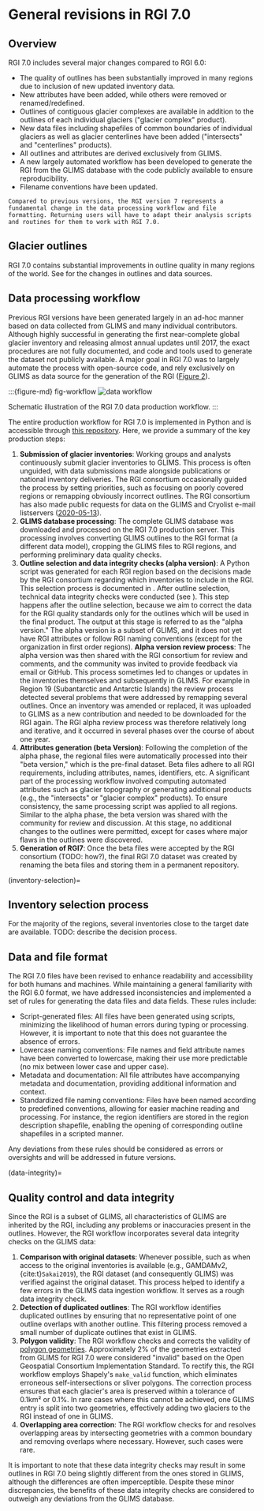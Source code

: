 # General revisions in RGI 7.0 

## Overview

RGI 7.0 includes several major changes compared to RGI 6.0:
- The quality of outlines has been substantially improved in many regions due to inclusion of new updated inventory data.
- New attributes have been added, while others were removed or renamed/redefined.
- Outlines of contiguous glacier complexes are available in addition to the outlines of each individual glaciers ("glacier complex" product).
- New data files including shapefiles of common boundaries of individual glaciers as well as glacier centerlines have been added ("intersects" and "centerlines" products).
- All outlines and attributes are derived exclusively from GLIMS.
- A new largely automated workflow has been developed to generate the RGI from the GLIMS database with the code publicly available to ensure reproducibility.
- Filename conventions have been updated.

```{important}
Compared to previous versions, the RGI version 7 represents a fundamental change in the data processing workflow and file formatting. Returning users will have to adapt their analysis scripts and routines for them to work with RGI 7.0.
```

## Glacier outlines

RGI 7.0 contains  substantial improvements in outline quality in many regions of the world. See [](05_description_by_region) for the changes in outlines and data sources.

## Data processing workflow

Previous RGI versions have been generated largely in an ad-hoc manner based on data collected from GLIMS and many individual contributors. Although highly successful in generating the first near-complete global glacier inventory and releasing almost annual updates until 2017, the exact procedures are not fully documented, and code and tools used to generate the dataset not publicly available. A major goal in RGI 7.0 was to largely automate the process with open-source code, and rely exclusively on GLIMS as data source for the generation of the RGI ([Figure 2](fig-workflow)).

:::{figure-md} fig-workflow
<img src="img/workflow.png" alt="data workflow" class="bg-primary mb-1">

Schematic illustration of the RGI 7.0 data production workflow.
:::

The entire production workflow for RGI 7.0 is implemented in Python and is accessible through [this repository](https://github.com/GLIMS-RGI/rgi7_scripts). Here, we provide a summary of the key production steps:

1. **Submission of glacier inventories**: Working groups and analysts continuously submit glacier inventories to GLIMS. This process is often unguided, with data submissions made alongside publications or national inventory deliveries. The RGI consortium occasionally guided the process by setting priorities, such as focusing on poorly covered regions or remapping obviously incorrect outlines. The RGI consortium has also made public requests for data on the GLIMS and Cryolist e-mail listservers ([2020-05-13](https://lists.cryolist.org/pipermail/cryolist/2020-May/005135.html)). 
2. **GLIMS database processing**: The complete GLIMS database was downloaded and processed on the RGI 7.0 production server. This processing involves converting GLIMS outlines to the RGI format (a different data model), cropping the GLIMS files to RGI regions, and performing preliminary data quality checks.
3. **Outline selection and data integrity checks (alpha version)**: A Python script was generated for each RGI region based on the decisions made by the RGI consortium regarding which inventories to include in the RGI. This selection process is documented in [](inventory-selection). After outline selection, technical data integrity checks were conducted (see [](data-integrity)). This step happens after the outline selection, because we aim to correct the data for the RGI quality standards only for the outlines which will be used in the final product. The output at this stage is referred to as the "alpha version." The alpha version is a subset of GLIMS, and it does not yet have RGI attributes or follow RGI naming conventions (except for the organization in first order regions). **Alpha version review process**: The alpha version was then shared with the RGI consortium for review and comments, and the community was invited to provide feedback via email or GitHub. This process sometimes led to changes or updates in the inventories themselves and subsequently in GLIMS. For example in Region 19 (Subantarctic and Antarctic Islands) the review process detected several problems that were addressed by remapping several outlines. Once an inventory was amended or replaced, it was uploaded to GLIMS as a new contribution and needed to be downloaded for the RGI again. The RGI alpha review process was therefore relatively long and iterative, and it occurred in several phases over the course of about one year. 
4. **Attributes generation (beta Version)**: Following the completion of the alpha phase, the regional files were automatically processed into their "beta version," which is the pre-final dataset. Beta files adhere to all RGI requirements, including attributes, names, identifiers, etc. A significant part of the processing workflow involved computing automated attributes such as glacier topography or generating additional products (e.g., the "intersects" or "glacier complex" products). To ensure consistency, the same processing script was applied to all regions. Similar to the alpha phase, the beta version was shared with the community for review and discussion. At this stage, no additional changes to the outlines were permitted, except for cases where major flaws in the outlines were discovered.
5. **Generation of RGI7**: Once the beta files were accepted by the RGI consortium (TODO: how?), the final RGI 7.0 dataset was created by renaming the beta files and storing them in a permanent repository.

(inventory-selection)=
## Inventory selection process

For the majority of the regions, several inventories close to the target date are available. TODO: describe the decision process.

## Data and file format

The RGI 7.0 files have been revised to enhance readability and accessibility for both humans and machines. While maintaining a general familiarity with the RGI 6.0 format, we have addressed inconsistencies and implemented a set of rules for generating the data files and data fields. These rules include:

- Script-generated files: All files have been generated using scripts, minimizing the likelihood of human errors during typing or processing. However, it is important to note that this does not guarantee the absence of errors.
- Lowercase naming conventions: File names and field attribute names have been converted to lowercase, making their use more predictable (no mix between lower case and upper case).
- Metadata and documentation: All file attributes have accompanying metadata and documentation, providing additional information and context.
- Standardized file naming conventions: Files have been named according to predefined conventions, allowing for easier machine reading and processing. For instance, the region identifiers are stored in the region description shapefile, enabling the opening of corresponding outline shapefiles in a scripted manner.

Any deviations from these rules should be considered as errors or oversights and will be addressed in future versions.

(data-integrity)=
## Quality control and data integrity

Since the RGI is a subset of GLIMS, all characteristics of GLIMS are inherited by the RGI, including any problems or inaccuracies present in the outlines. However, the RGI workflow  incorporates several data integrity checks on the GLIMS data:

1. **Comparison with original datasets**: Whenever possible, such as when access to the original inventories is available (e.g., GAMDAMv2, {cite:t}`Sakai2019`), the RGI dataset (and consequently GLIMS) was verified against the original dataset. This process helped to identify a few errors in the GLIMS data ingestion workflow. It serves as a rough data integrity check.
2. **Detection of duplicated outlines**: The RGI workflow identifies duplicated outlines by ensuring that no representative point of one outline overlaps with another outline. This filtering process removed a small number of duplicate outlines that exist in GLIMS.
3. **Polygon validity**: The RGI workflow checks and corrects the validity of [polygon geometries](https://developers.arcgis.com/documentation/common-data-types/geometry-objects.htm). Approximately 2% of the geometries extracted from GLIMS for RGI 7.0 were considered "invalid" based on the Open Geospatial Consortium Implementation Standard. To rectify this, the RGI workflow employs Shapely's `make_valid` function, which eliminates erroneous self-intersections or sliver polygons. The correction process ensures that each glacier's area is preserved within a tolerance of 0.1km² or 0.1%. In rare cases where this cannot be achieved, one GLIMS entry is split into two geometries, effectively adding two glaciers to the RGI instead of one in GLIMS.
4. **Overlapping area correction**: The RGI workflow checks for and resolves overlapping areas by intersecting geometries with a common boundary and removing overlaps where necessary. However, such cases were rare.

It is important to note that these data integrity checks may result in some outlines in RGI 7.0 being slightly different from the ones stored in GLIMS, although the differences are often imperceptible. Despite these minor discrepancies, the benefits of these data integrity checks are considered to outweigh any deviations from the GLIMS database.
